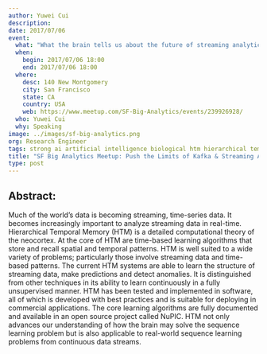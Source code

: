```yaml
---
author: Yuwei Cui
description:
date: 2017/07/06
event:
  what: "What the brain tells us about the future of streaming analytics"
  when:
    begin: 2017/07/06 18:00
    end: 2017/07/06 18:00
  where:
    desc: 140 New Montgomery
    city: San Francisco
    state: CA
    country: USA
    web: https://www.meetup.com/SF-Big-Analytics/events/239926928/
  who: Yuwei Cui
  why: Speaking
image: ../images/sf-big-analytics.png
org: Research Engineer
tags: strong ai artificial intelligence biological htm hierarchical temporal memory computing like the brain
title: "SF Big Analytics Meetup: Push the Limits of Kafka & Streaming Analytics with Hierarchal Temporal Memory"
type: post
---
```

## Abstract:

Much of the world’s data is becoming streaming, time-series data. It becomes
increasingly important to analyze streaming data in real-time. Hierarchical
Temporal Memory (HTM) is a detailed computational theory of the neocortex. At
the core of HTM are time-based learning algorithms that store and recall spatial
and temporal patterns. HTM is well suited to a wide variety of problems;
particularly those involve streaming data and time-based patterns. The current
HTM systems are able to learn the structure of streaming data, make predictions
and detect anomalies. It is distinguished from other techniques in its ability
to learn continuously in a fully unsupervised manner. HTM has been tested and
implemented in software, all of which is developed with best practices and is
suitable for deploying in commercial applications. The core learning algorithms
are fully documented and available in an open source project called NuPIC. HTM
not only advances our understanding of how the brain may solve the sequence
learning problem but is also applicable to real-world sequence learning problems
from continuous data streams.

